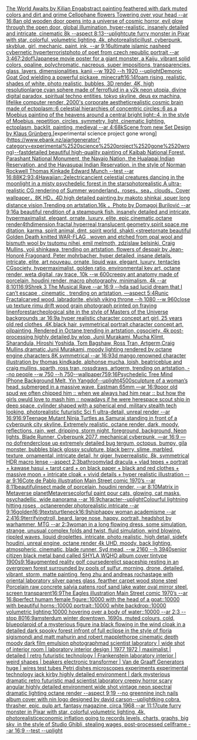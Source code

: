 [The World Awaits by Kilian Eng](https://www.ebank.nz/aiartgenerator?category=The%2520World%2520Awaits%2520by%2520Kilian%2520Eng)[abstract painting feathered with dark muted colors and dirt and grime Cellophane flowers Towering over your head --ar 16:8](https://www.ebank.nz/aiartgenerator?category=abstract%2520painting%2520feathered%2520with%2520dark%2520muted%2520colors%2520and%2520dirt%2520and%2520grime%2520Cellophane%2520flowers%2520Towering%2520over%2520your%2520head%2520--ar%252016%3A8)[an old wooden door opens into a universe of cosmic horror, evil glow through the open door, global illumination, hyper-realistic, insanely detailed and intricate, cinematic 8k --aspect 8:13](https://www.ebank.nz/aiartgenerator?category=an%2520old%2520wooden%2520door%2520opens%2520into%2520a%2520universe%2520of%2520cosmic%2520horror%2C%2520evil%2520glow%2520through%2520the%2520open%2520door%2C%2520global%2520illumination%2C%2520hyper-realistic%2C%2520insanely%2520detailed%2520and%2520intricate%2C%2520cinematic%25208k%2520--aspect%25208%3A13)[--uplight](https://www.ebank.nz/aiartgenerator?category=--uplight)[cute furry monster in Pixar with star, colorful, volumetric lighting, 4k, photorealistic](https://www.ebank.nz/aiartgenerator?category=cute%2520furry%2520monster%2520in%2520Pixar%2520with%2520star%2C%2520colorful%2C%2520volumetric%2520lighting%2C%25204k%2C%2520photorealistic)[illust, cyberpunk, skyblue, girl, mechanic, paint, ink, --ar 9:16](https://www.ebank.nz/aiartgenerator?category=illust%2C%2520cyberpunk%2C%2520skyblue%2C%2520girl%2C%2520mechanic%2C%2520paint%2C%2520ink%2C%2520--ar%25209%3A16)[ultimate islamic nasheed cybernetic hyperterrorist](https://www.ebank.nz/aiartgenerator?category=ultimate%2520islamic%2520nasheed%2520cybernetic%2520hyperterrorist)[photo of poet from czech republic portrait --ar 3:4](https://www.ebank.nz/aiartgenerator?category=photo%2520of%2520poet%2520from%2520czech%2520republic%2520portrait%2520--ar%25203%3A4)[6](https://www.ebank.nz/aiartgenerator?category=6)[7:2](https://www.ebank.nz/aiartgenerator?category=7%3A2)[dof](https://www.ebank.nz/aiartgenerator?category=dof)[1](https://www.ebank.nz/aiartgenerator?category=1)[Japanese movie poster for a giant monster, a Kaiju, vibrant solid colors, opaline, polychromatic, nacreous, super impositions, transparencies, glass, layers, dimensionalities, kanji --w 1920 --h 1920 --uplight](https://www.ebank.nz/aiartgenerator?category=Japanese%2520movie%2520poster%2520for%2520a%2520giant%2520monster%2C%2520a%2520Kaiju%2C%2520vibrant%2520solid%2520colors%2C%2520opaline%2C%2520polychromatic%2C%2520nacreous%2C%2520super%2520impositions%2C%2520transparencies%2C%2520glass%2C%2520layers%2C%2520dimensionalities%2C%2520kanji%2520--w%25201920%2520--h%25201920%2520--uplight)[Demonic Goat God wielding a powerful pickaxe, minecraft](https://www.ebank.nz/aiartgenerator?category=Demonic%2520Goat%2520God%2520wielding%2520a%2520powerful%2520pickaxe%2C%2520minecraft)[16:14](https://www.ebank.nz/aiartgenerator?category=16%3A14)[foam rising, realistic, shades of white, photo realistic, bubbles, 3D render, 4K, high resolution](https://www.ebank.nz/aiartgenerator?category=foam%2520rising%2C%2520realistic%2C%2520shades%2520of%2520white%2C%2520photo%2520realistic%2C%2520bubbles%2C%25203D%2520render%2C%25204K%2C%2520high%2520resolution)[large cyan sphere made of ferrofluid in a y2k neon utopia, divine digital paradox, spiritual techno entities, tokyo skyline, deus ex machina, lifelike computer render, 2000's corporate aesthetic](https://www.ebank.nz/aiartgenerator?category=large%2520cyan%2520sphere%2520made%2520of%2520ferrofluid%2520in%2520a%2520y2k%2520neon%2520utopia%2C%2520divine%2520digital%2520paradox%2C%2520spiritual%2520techno%2520entities%2C%2520tokyo%2520skyline%2C%2520deus%2520ex%2520machina%2C%2520lifelike%2520computer%2520render%2C%25202000%27s%2520corporate%2520aesthetic)[realistic cosmic brain made of ectoplasm::6 celestial hierarchies of concentric circles::6 as a Moebius painting of the heavens around a central bright light::4, in the style of Moebius, repetition, circles, symmetry, light, cinematic lighting, ectoplasm, backlit, painting, medieval --ar 4:6](https://www.ebank.nz/aiartgenerator?category=realistic%2520cosmic%2520brain%2520made%2520of%2520ectoplasm%3A%3A6%2520celestial%2520hierarchies%2520of%2520concentric%2520circles%3A%3A6%2520as%2520a%2520Moebius%2520painting%2520of%2520the%2520heavens%2520around%2520a%2520central%2520bright%2520light%3A%3A4%2C%2520in%2520the%2520style%2520of%2520Moebius%2C%2520repetition%2C%2520circles%2C%2520symmetry%2C%2520light%2C%2520cinematic%2520lighting%2C%2520ectoplasm%2C%2520backlit%2C%2520painting%2C%2520medieval%2520--ar%25204%3A6)[8k](https://www.ebank.nz/aiartgenerator?category=8k)[Scene from new Set Design by Klaus Grünberg.](https://www.ebank.nz/aiartgenerator?category=Scene%2520from%2520new%2520Set%2520Design%2520by%2520Klaus%2520Gr%C3%BCnberg.)[experimental science project gone wrong](https://www.ebank.nz/aiartgenerator?category=experimental%2520science%2520project%2520gone%2520wrong)[--fast](https://www.ebank.nz/aiartgenerator?category=--fast)[detailed beautiful high-quality painting of Kaibab National Forest, Parashant National Monument, the Navajo Nation, the Hualapai Indian Reservation, and the Havasupai Indian Reservation. in the style of Norman Rockwell Thomas Kinkade Edward Munch --test --ar 16:8](https://www.ebank.nz/aiartgenerator?category=detailed%2520beautiful%2520high-quality%2520painting%2520of%2520Kaibab%2520National%2520Forest%2C%2520Parashant%2520National%2520Monument%2C%2520the%2520Navajo%2520Nation%2C%2520the%2520Hualapai%2520Indian%2520Reservation%2C%2520and%2520the%2520Havasupai%2520Indian%2520Reservation.%2520in%2520the%2520style%2520of%2520Norman%2520Rockwell%2520Thomas%2520Kinkade%2520Edward%2520Munch%2520--test%2520--ar%252016%3A8)[8K](https://www.ebank.nz/aiartgenerator?category=8K)[2:9](https://www.ebank.nz/aiartgenerator?category=2%3A9)[3:4](https://www.ebank.nz/aiartgenerator?category=3%3A4)[Hawaiian::2](https://www.ebank.nz/aiartgenerator?category=Hawaiian%3A%3A2)[electric](https://www.ebank.nz/aiartgenerator?category=electric)[ancient celestial creatures dancing in the moonlight in a misty psychedelic forest in the stars](https://www.ebank.nz/aiartgenerator?category=ancient%2520celestial%2520creatures%2520dancing%2520in%2520the%2520moonlight%2520in%2520a%2520misty%2520psychedelic%2520forest%2520in%2520the%2520stars)[photorealistic,A ultra-realistic CG rendering of Summer wonderland，roses，sea，clouds，Cover wallpaper，8K HD，4D,high detailed painting,by makoto shinkai ,spuer long distance vision,Trending on artstation.16k ，Photo by Domagoj Burilović --ar 9:16](https://www.ebank.nz/aiartgenerator?category=photorealistic%2CA%2520ultra-realistic%2520CG%2520rendering%2520of%2520Summer%2520wonderland%EF%BC%8Croses%EF%BC%8Csea%EF%BC%8Cclouds%EF%BC%8CCover%2520wallpaper%EF%BC%8C8K%2520HD%EF%BC%8C4D%2Chigh%2520detailed%2520painting%2Cby%2520makoto%2520shinkai%2520%2Cspuer%2520long%2520distance%2520vision%2CTrending%2520on%2520artstation.16k%2520%EF%BC%8CPhoto%2520by%2520Domagoj%2520Burilovi%C4%87%2520--ar%25209%3A16)[a beautiful rendition of a steampunk fish, insanely detailed and intricate, hypermaximalist, elegant, ornate, luxury, elite, epic,cinematic,octane render](https://www.ebank.nz/aiartgenerator?category=a%2520beautiful%2520rendition%2520of%2520a%2520steampunk%2520fish%2C%2520insanely%2520detailed%2520and%2520intricate%2C%2520hypermaximalist%2C%2520elegant%2C%2520ornate%2C%2520luxury%2C%2520elite%2C%2520epic%2Ccinematic%2Coctane%2520render)[4thdimension,fractal,hyperreal,translucent,geometry,spirit,space,meditation, karma, spirit animal, dmt, spirit world, shakti,](https://www.ebank.nz/aiartgenerator?category=4thdimension%2Cfractal%2Chyperreal%2Ctranslucent%2Cgeometry%2Cspirit%2Cspace%2Cmeditation%2C%2520karma%2C%2520spirit%2520animal%2C%2520dmt%2C%2520spirit%2520world%2C%2520shakti%2C)[<street](https://www.ebank.nz/aiartgenerator?category=%3Cstreet)[ornate beautiful Golden Death knitted WAR-FLAG , woven and etched from opal wool and bismuth wool  by tsutomu nihei, emil melmoth, zdzislaw belsinki, Craig Mullins, yoji shinkawa, trending on artstation, flowers of despair by Jean-Honoré Fragonard, Peter mohrbacher, hyper detailed, insane details, intricate, elite, art nouveau, ornate, liquid wax, elegant, luxury, tentacles CGsociety, hypermaximalist, golden ratio, environmental key art, octane render, weta digital, ray trace, 10k --w 600](https://www.ebank.nz/aiartgenerator?category=ornate%2520beautiful%2520Golden%2520Death%2520knitted%2520WAR-FLAG%2520%2C%2520woven%2520and%2520etched%2520from%2520opal%2520wool%2520and%2520bismuth%2520wool%2520%2520by%2520tsutomu%2520nihei%2C%2520emil%2520melmoth%2C%2520zdzislaw%2520belsinki%2C%2520Craig%2520Mullins%2C%2520yoji%2520shinkawa%2C%2520trending%2520on%2520artstation%2C%2520flowers%2520of%2520despair%2520by%2520Jean-Honor%C3%A9%2520Fragonard%2C%2520Peter%2520mohrbacher%2C%2520hyper%2520detailed%2C%2520insane%2520details%2C%2520intricate%2C%2520elite%2C%2520art%2520nouveau%2C%2520ornate%2C%2520liquid%2520wax%2C%2520elegant%2C%2520luxury%2C%2520tentacles%2520CGsociety%2C%2520hypermaximalist%2C%2520golden%2520ratio%2C%2520environmental%2520key%2520art%2C%2520octane%2520render%2C%2520weta%2520digital%2C%2520ray%2520trace%2C%252010k%2520--w%2520600)[creepy ant anatomy made of porcelain, houdini render, macro photography,  minimalism, 4k --ar 8:10](https://www.ebank.nz/aiartgenerator?category=creepy%2520ant%2520anatomy%2520made%2520of%2520porcelain%2C%2520houdini%2520render%2C%2520macro%2520photography%2C%2520%2520minimalism%2C%25204k%2520--ar%25208%3A10)[1](https://www.ebank.nz/aiartgenerator?category=1)[16:9](https://www.ebank.nz/aiartgenerator?category=16%3A9)[Shrek 3 The Musical Rave --ar 16:9 --hd](https://www.ebank.nz/aiartgenerator?category=Shrek%25203%2520The%2520Musical%2520Rave%2520--ar%252016%3A9%2520--hd)[a sad lucid dream that I can’t escape , cinematic , trending on artstation, —aspect 5:4](https://www.ebank.nz/aiartgenerator?category=a%2520sad%2520lucid%2520dream%2520that%2520I%2520can%E2%80%99t%2520escape%2520%2C%2520cinematic%2520%2C%2520trending%2520on%2520artstation%2C%2520%E2%80%94aspect%25205%3A4)[Runic Fractal](https://www.ebank.nz/aiartgenerator?category=Runic%2520Fractal)[carved wood, labradorite, elvish viking throne --h 1080 --w 960](https://www.ebank.nz/aiartgenerator?category=carved%2520wood%2C%2520labradorite%2C%2520elvish%2520viking%2520throne%2520--h%25201080%2520--w%2520960)[close up texture rimu drift wood grain photograph printed on fraying linen](https://www.ebank.nz/aiartgenerator?category=close%2520up%2520texture%2520rimu%2520drift%2520wood%2520grain%2520photograph%2520printed%2520on%2520fraying%2520linen)[forest](https://www.ebank.nz/aiartgenerator?category=forest)[archeological site in the style of Masters of the Universe backgrounds :ar 16:9](https://www.ebank.nz/aiartgenerator?category=archeological%2520site%2520in%2520the%2520style%2520of%2520Masters%2520of%2520the%2520Universe%2520backgrounds%2520%3Aar%252016%3A9)[a hyper realistic character concept art girl, 25 years old,red clothes ,4K,black hair, symmetrical portrait,character concept art, oilpainting, Rendered in Octane,trending in artstation, cgsociety, 4k post-processing highly detailed,by wlop, Junji Murakami, Mucha Klimt, Sharandula, Hiroshi Yoshida, Tom Bagshaw, Ross Tran, Artgerm,Craig Mullins,dramatic,Junji Murakami, moody lighting rendered by octane engine,characters 8K symmetrical --ar 16:9](https://www.ebank.nz/aiartgenerator?category=a%2520hyper%2520realistic%2520character%2520concept%2520art%2520girl%2C%252025%2520years%2520old%2Cred%2520clothes%2520%2C4K%2Cblack%2520hair%2C%2520symmetrical%2520portrait%2Ccharacter%2520concept%2520art%2C%2520oilpainting%2C%2520Rendered%2520in%2520Octane%2Ctrending%2520in%2520artstation%2C%2520cgsociety%2C%25204k%2520post-processing%2520highly%2520detailed%2Cby%2520wlop%2C%2520Junji%2520Murakami%2C%2520Mucha%2520Klimt%2C%2520Sharandula%2C%2520Hiroshi%2520Yoshida%2C%2520Tom%2520Bagshaw%2C%2520Ross%2520Tran%2C%2520Artgerm%2CCraig%2520Mullins%2Cdramatic%2CJunji%2520Murakami%2C%2520moody%2520lighting%2520rendered%2520by%2520octane%2520engine%2Ccharacters%25208K%2520symmetrical%2520--ar%252016%3A9)[3d mango,renowned character illustration by thomas kindkade, alphonse mucha, loish, beatriceblue and craig mullins, sparth, ross tran, rossdraws, artgerm, trending on artstation,  --no people --w 750 --h 750](https://www.ebank.nz/aiartgenerator?category=3d%2520mango%2Crenowned%2520character%2520illustration%2520by%2520thomas%2520kindkade%2C%2520alphonse%2520mucha%2C%2520loish%2C%2520beatriceblue%2520and%2520craig%2520mullins%2C%2520sparth%2C%2520ross%2520tran%2C%2520rossdraws%2C%2520artgerm%2C%2520trending%2520on%2520artstation%2C%2520%2520--no%2520people%2520--w%2520750%2520--h%2520750)[--wallpaper](https://www.ebank.nz/aiartgenerator?category=--wallpaper)[75](https://www.ebank.nz/aiartgenerator?category=75)[9:16](https://www.ebank.nz/aiartgenerator?category=9%3A16)[Psychedelic Tree Mind IPhone Background Melt, Yin Yang](https://www.ebank.nz/aiartgenerator?category=Psychedelic%2520Tree%2520Mind%2520IPhone%2520Background%2520Melt%2C%2520Yin%2520Yang)[dof](https://www.ebank.nz/aiartgenerator?category=dof)[--uplight](https://www.ebank.nz/aiartgenerator?category=--uplight)[4500](https://www.ebank.nz/aiartgenerator?category=4500)[sculpture of a woman’s head, submerged in a massive wave, Eastman 65mm —ar 16:9](https://www.ebank.nz/aiartgenerator?category=sculpture%2520of%2520a%2520woman%E2%80%99s%2520head%2C%2520submerged%2520in%2520a%2520massive%2520wave%2C%2520Eastman%252065mm%2520%E2%80%94ar%252016%3A9)[poor old spud we often chipped him :: when we always had him near :: but how the girls owuld love to mash him :: nowadays if he were here](https://www.ebank.nz/aiartgenerator?category=poor%2520old%2520spud%2520we%2520often%2520chipped%2520him%2520%3A%3A%2520when%2520we%2520always%2520had%2520him%2520near%2520%3A%3A%2520but%2520how%2520the%2520girls%2520owuld%2520love%2520to%2520mash%2520him%2520%3A%3A%2520nowadays%2520if%2520he%2520were%2520here)[space scout ship in deep space, cylinder shaped with a spherical end, military stealth tech looking, photorealistic futuristic Sci fi ultra-detail, unreal render --ar 16:9](https://www.ebank.nz/aiartgenerator?category=space%2520scout%2520ship%2520in%2520deep%2520space%2C%2520cylinder%2520shaped%2520with%2520a%2520spherical%2520end%2C%2520military%2520stealth%2520tech%2520looking%2C%2520photorealistic%2520futuristic%2520Sci%2520fi%2520ultra-detail%2C%2520unreal%2520render%2520--ar%252016%3A9)[16:9](https://www.ebank.nz/aiartgenerator?category=16%3A9)[Teenage Mutant Ninja Turtles as Samurai standing in front of a cyberpunk city skyline. Extremely realistic, octane render, dark, moody, reflections, rain, wet, dripping, storm night, foreground, background, Neon lights, Blade Runner, Cyberpunk 2077, mechanical cyberpunk, —ar 16:9 —no dof](https://www.ebank.nz/aiartgenerator?category=Teenage%2520Mutant%2520Ninja%2520Turtles%2520as%2520Samurai%2520standing%2520in%2520front%2520of%2520a%2520cyberpunk%2520city%2520skyline.%2520Extremely%2520realistic%2C%2520octane%2520render%2C%2520dark%2C%2520moody%2C%2520reflections%2C%2520rain%2C%2520wet%2C%2520dripping%2C%2520storm%2520night%2C%2520foreground%2C%2520background%2C%2520Neon%2520lights%2C%2520Blade%2520Runner%2C%2520Cyberpunk%25202077%2C%2520mechanical%2520cyberpunk%2C%2520%E2%80%94ar%252016%3A9%2520%E2%80%94no%2520dof)[render](https://www.ebank.nz/aiartgenerator?category=render)[close up extremely detailed bug tergum, octopus, bumpy, gila monster, bubbles black glossy sculpture, black berry, slime, marbled, texture, ornamental, intricate detail, hr giger, hyperrealistic, 8k, symmetrical HDR macro lense --aspect 2:3](https://www.ebank.nz/aiartgenerator?category=close%2520up%2520extremely%2520detailed%2520bug%2520tergum%2C%2520octopus%2C%2520bumpy%2C%2520gila%2520monster%2C%2520bubbles%2520black%2520glossy%2520sculpture%2C%2520black%2520berry%2C%2520slime%2C%2520marbled%2C%2520texture%2C%2520ornamental%2C%2520intricate%2520detail%2C%2520hr%2520giger%2C%2520hyperrealistic%2C%25208k%2C%2520symmetrical%2520HDR%2520macro%2520lense%2520--aspect%25202%3A3)[bathroom](https://www.ebank.nz/aiartgenerator?category=bathroom)[vlad dracula + vlad tepes + portrait + kawase hasui + tarot card + on black paper + black and red clothes + massive moon + intricate cloak + vivid details + hyper realistic illustration --ar 9:16](https://www.ebank.nz/aiartgenerator?category=vlad%2520dracula%2520%2B%2520vlad%2520tepes%2520%2B%2520portrait%2520%2B%2520kawase%2520hasui%2520%2B%2520tarot%2520card%2520%2B%2520on%2520black%2520paper%2520%2B%2520black%2520and%2520red%2520clothes%2520%2B%2520massive%2520moon%2520%2B%2520intricate%2520cloak%2520%2B%2520vivid%2520details%2520%2B%2520hyper%2520realistic%2520illustration%2520--ar%25209%3A16)[Cote de Pablo illustration Main Street comic 1970’s --ar 8:11](https://www.ebank.nz/aiartgenerator?category=Cote%2520de%2520Pablo%2520illustration%2520Main%2520Street%2520comic%25201970%E2%80%99s%2520--ar%25208%3A11)[beautiful](https://www.ebank.nz/aiartgenerator?category=beautiful)[insect made of porcelain, houdini render, --ar 8:10](https://www.ebank.nz/aiartgenerator?category=insect%2520made%2520of%2520porcelain%2C%2520houdini%2520render%2C%2520--ar%25208%3A10)[Matrix in Metaverse planet](https://www.ebank.nz/aiartgenerator?category=Matrix%2520in%2520Metaverse%2520planet)[Metaverse](https://www.ebank.nz/aiartgenerator?category=Metaverse)[colorful paint pour cats, glowing, cat masks, psychadellic, wide panorama  --ar 16:9](https://www.ebank.nz/aiartgenerator?category=colorful%2520paint%2520pour%2520cats%2C%2520glowing%2C%2520cat%2520masks%2C%2520psychadellic%2C%2520wide%2520panorama%2520%2520--ar%252016%3A9)[character](https://www.ebank.nz/aiartgenerator?category=character)[--uplight](https://www.ebank.nz/aiartgenerator?category=--uplight)[](https://www.ebank.nz/aiartgenerator?category=)[Colourful lightning hitting roses , octanerender,photorealistic,intricate --ar 9:16](https://www.ebank.nz/aiartgenerator?category=Colourful%2520lightning%2520hitting%2520roses%2520%2C%2520octanerender%2Cphotorealistic%2Cintricate%2520--ar%25209%3A16)[golden](https://www.ebank.nz/aiartgenerator?category=golden)[16:9](https://www.ebank.nz/aiartgenerator?category=16%3A9)[texts](https://www.ebank.nz/aiartgenerator?category=texts)[turtleneck](https://www.ebank.nz/aiartgenerator?category=turtleneck)[16:9](https://www.ebank.nz/aiartgenerator?category=16%3A9)[ship](https://www.ebank.nz/aiartgenerator?category=ship)[happy woman academisme --ar 2:4](https://www.ebank.nz/aiartgenerator?category=happy%2520woman%2520academisme%2520--ar%25202%3A4)[16:9](https://www.ebank.nz/aiartgenerator?category=16%3A9)[terrifying](https://www.ebank.nz/aiartgenerator?category=terrifying)[troll, beard, large nose, happy, portrait, headshot by warhammer, MTG --ar 2:3](https://www.ebank.nz/aiartgenerator?category=troll%2C%2520beard%2C%2520large%2520nose%2C%2520happy%2C%2520portrait%2C%2520headshot%2520by%2520warhammer%2C%2520MTG%2520--ar%25202%3A3)[woman in a long flowing dress,  some simulation, strange, unusual complex folds and twist, fluid simulation, wind blowing, rippled waves, liquid droplettes, intricate, photo realistic, high detail, sidefx houdini, unreal engine, octane render 4k UHD, moody, back lighting, atmospheric, cinematic, blade runner, Syd mead,  --w 2160 --h 3940](https://www.ebank.nz/aiartgenerator?category=woman%2520in%2520a%2520long%2520flowing%2520dress%2C%2520%2520some%2520simulation%2C%2520strange%2C%2520unusual%2520complex%2520folds%2520and%2520twist%2C%2520fluid%2520simulation%2C%2520wind%2520blowing%2C%2520rippled%2520waves%2C%2520liquid%2520droplettes%2C%2520intricate%2C%2520photo%2520realistic%2C%2520high%2520detail%2C%2520sidefx%2520houdini%2C%2520unreal%2520engine%2C%2520octane%2520render%25204k%2520UHD%2C%2520moody%2C%2520back%2520lighting%2C%2520atmospheric%2C%2520cinematic%2C%2520blade%2520runner%2C%2520Syd%2520mead%2C%2520%2520--w%25202160%2520--h%25203940)[senior citizen black metal band called SHYLA WQHO album cover tintype 1900s](https://www.ebank.nz/aiartgenerator?category=senior%2520citizen%2520black%2520metal%2520band%2520called%2520SHYLA%2520WQHO%2520album%2520cover%2520tintype%25201900s)[9:16](https://www.ebank.nz/aiartgenerator?category=9%3A16)[augmented reality golf course](https://www.ebank.nz/aiartgenerator?category=augmented%2520reality%2520golf%2520course)[derelict spaceship resting in an overgrown forest surrounded by pools of sulfur, morning, drone, detailed, vibrant, storm, matte painting, feng zhu and andreas rocha](https://www.ebank.nz/aiartgenerator?category=derelict%2520spaceship%2520resting%2520in%2520an%2520overgrown%2520forest%2520surrounded%2520by%2520pools%2520of%2520sulfur%2C%2520morning%2C%2520drone%2C%2520detailed%2C%2520vibrant%2C%2520storm%2C%2520matte%2520painting%2C%2520feng%2520zhu%2520and%2520andreas%2520rocha)[stage with oriental laboratory silver panes glass ,fearther carpet wood stone steel Porcelain raw concrete salvia patens roof sand lake water oval mirror steel, screen transparent](https://www.ebank.nz/aiartgenerator?category=stage%2520with%2520oriental%2520laboratory%2520silver%2520panes%2520glass%2520%2Cfearther%2520carpet%2520wood%2520stone%2520steel%2520Porcelain%2520raw%2520concrete%2520salvia%2520patens%2520roof%2520sand%2520lake%2520water%2520oval%2520mirror%2520steel%2C%2520screen%2520transparent)[16:9](https://www.ebank.nz/aiartgenerator?category=16%3A9)[The Eagles illustration Main Street comic 1970’s --ar 16:8](https://www.ebank.nz/aiartgenerator?category=The%2520Eagles%2520illustration%2520Main%2520Street%2520comic%25201970%E2%80%99s%2520--ar%252016%3A8)[perfect humam female figure::10000 with the head of a goat::10000 with beautiful horns::10000 portrait::10000 white backdrop::10000 volumetric lighting:10000 hovering over a body of water::10000 --ar 2:3 --stop 80](https://www.ebank.nz/aiartgenerator?category=perfect%2520humam%2520female%2520figure%3A%3A10000%2520with%2520the%2520head%2520of%2520a%2520goat%3A%3A10000%2520with%2520beautiful%2520horns%3A%3A10000%2520portrait%3A%3A10000%2520white%2520backdrop%3A%3A10000%2520volumetric%2520lighting%3A10000%2520hovering%2520over%2520a%2520body%2520of%2520water%3A%3A10000%2520--ar%25202%3A3%2520--stop%252080)[16:9](https://www.ebank.nz/aiartgenerator?category=16%3A9)[amsterdum winter downtown, 1690s, muted colours, cold, blue](https://www.ebank.nz/aiartgenerator?category=amsterdum%2520winter%2520downtown%2C%25201690s%2C%2520muted%2520colours%2C%2520cold%2C%2520blue)[polaroid of a mysterious figure ina black flowing in the wind cloak in a detailed dark spooky forest infront of full eclipse in the style of floria sigismondi and matt mahurin and robert mapplethorpe cinematic depth moody dark film emulsion photograph](https://www.ebank.nz/aiartgenerator?category=polaroid%2520of%2520a%2520mysterious%2520figure%2520ina%2520black%2520flowing%2520in%2520the%2520wind%2520cloak%2520in%2520a%2520detailed%2520dark%2520spooky%2520forest%2520infront%2520of%2520full%2520eclipse%2520in%2520the%2520style%2520of%2520floria%2520sigismondi%2520and%2520matt%2520mahurin%2520and%2520robert%2520mapplethorpe%2520cinematic%2520depth%2520moody%2520dark%2520film%2520emulsion%2520photograph)[mad scientist laboratory | wide shot of interior room | laboratory interior design | 1977 1972 | maximalist | detailed | retro futuristic technology | Frankenstein laboratory interior | weird shapes | beakers electronic transformer | Van de Graaff Generators huge | wires test tubes Petri dishes microscopes experiments experimental technology jack kirby highly detailed environment | dark mysterious dramatic retro futuristic mad scientist laboratory creepy horror scary angular highly detailed environment wide shot vintage neon spectral dramatic lighting octane render --aspect 9:19 --no green](https://www.ebank.nz/aiartgenerator?category=mad%2520scientist%2520laboratory%2520%7C%2520wide%2520shot%2520of%2520interior%2520room%2520%7C%2520laboratory%2520interior%2520design%2520%7C%25201977%25201972%2520%7C%2520maximalist%2520%7C%2520detailed%2520%7C%2520retro%2520futuristic%2520technology%2520%7C%2520Frankenstein%2520laboratory%2520interior%2520%7C%2520weird%2520shapes%2520%7C%2520beakers%2520electronic%2520transformer%2520%7C%2520Van%2520de%2520Graaff%2520Generators%2520huge%2520%7C%2520wires%2520test%2520tubes%2520Petri%2520dishes%2520microscopes%2520experiments%2520experimental%2520technology%2520jack%2520kirby%2520highly%2520detailed%2520environment%2520%7C%2520dark%2520mysterious%2520dramatic%2520retro%2520futuristic%2520mad%2520scientist%2520laboratory%2520creepy%2520horror%2520scary%2520angular%2520highly%2520detailed%2520environment%2520wide%2520shot%2520vintage%2520neon%2520spectral%2520dramatic%2520lighting%2520octane%2520render%2520--aspect%25209%3A19%2520--no%2520green)[nine inch nails album cover with nin logo designed by david carson](https://www.ebank.nz/aiartgenerator?category=nine%2520inch%2520nails%2520album%2520cover%2520with%2520nin%2520logo%2520designed%2520by%2520david%2520carson)[--uplight](https://www.ebank.nz/aiartgenerator?category=--uplight)[king cobra, thrasher, epic, pulp art, fantasy magazine, circa 1968 --ar 11:17](https://www.ebank.nz/aiartgenerator?category=king%2520cobra%2C%2520thrasher%2C%2520epic%2C%2520pulp%2520art%2C%2520fantasy%2520magazine%2C%2520circa%25201968%2520--ar%252011%3A17)[cute furry monster in Pixar with star, colorful,volumetric lighting, 4k, photorealistic](https://www.ebank.nz/aiartgenerator?category=cute%2520furry%2520monster%2520in%2520Pixar%2520with%2520star%2C%2520colorful%2Cvolumetric%2520lighting%2C%25204k%2C%2520photorealistic)[economic inflation going to records levels, charts, graphs, big sky, in the style of Studio Ghibli, stealing wages, post-processed cellframe --ar 16:9 --test --uplight](https://www.ebank.nz/aiartgenerator?category=economic%2520inflation%2520going%2520to%2520records%2520levels%2C%2520charts%2C%2520graphs%2C%2520big%2520sky%2C%2520in%2520the%2520style%2520of%2520Studio%2520Ghibli%2C%2520stealing%2520wages%2C%2520post-processed%2520cellframe%2520--ar%252016%3A9%2520--test%2520--uplight)